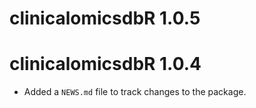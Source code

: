 # clinicalomicsdbR 1.0.5

# clinicalomicsdbR 1.0.4

* Added a `NEWS.md` file to track changes to the package.
